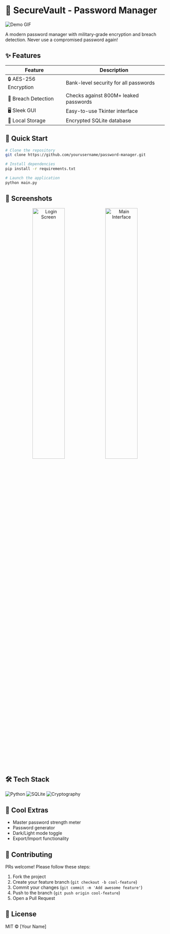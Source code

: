 # 🔐 SecureVault - Password Manager 

![Demo GIF](./demo.gif) <!-- Replace with your actual GIF file -->

A modern password manager with military-grade encryption and breach detection. Never use a compromised password again!

## ✨ Features

| Feature | Description |
|---------|-------------|
| 🔒 AES-256 Encryption | Bank-level security for all passwords |
| 🚨 Breach Detection | Checks against 800M+ leaked passwords |
| 🖥️ Sleek GUI | Easy-to-use Tkinter interface |
| 💾 Local Storage | Encrypted SQLite database |

## 🚀 Quick Start

```bash
# Clone the repository
git clone https://github.com/yourusername/password-manager.git

# Install dependencies
pip install -r requirements.txt

# Launch the application
python main.py
```

## 📸 Screenshots

<div align="center">
  <img src="./screenshots/login.png" width="45%" alt="Login Screen">
  <img src="./screenshots/main.png" width="45%" alt="Main Interface">  
</div>

## 🛠️ Tech Stack

![Python](https://img.shields.io/badge/Python-3.9+-blue?logo=python)
![SQLite](https://img.shields.io/badge/SQLite-3.x-green?logo=sqlite)
![Cryptography](https://img.shields.io/badge/Cryptography-3.4-yellow)

## 🌟 Cool Extras

- Master password strength meter
- Password generator
- Dark/Light mode toggle
- Export/Import functionality

## 🤝 Contributing

PRs welcome! Please follow these steps:
1. Fork the project
2. Create your feature branch (`git checkout -b cool-feature`)
3. Commit your changes (`git commit -m 'Add awesome feature'`)
4. Push to the branch (`git push origin cool-feature`)
5. Open a Pull Request

## 📜 License

MIT © [Your Name]
